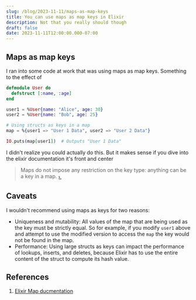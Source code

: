 ```yaml
---
slug: /blog/2023-11-11/maps-as-map-keys
title: You can use maps as map keys in Elixir
description: Not that you really should though
draft: false
date: 2023-11-11T12:00:00.000-07:00
---
```


## Maps as map keys

I ran into some code at work that was using maps as map keys. Something to the effect of

```elixir
defmodule User do
  defstruct [:name, :age]
end

user1 = %User{name: "Alice", age: 30}
user2 = %User{name: "Bob", age: 25}

# Using structs as keys in a map
map = %{user1 => "User 1 Data", user2 => "User 2 Data"}

IO.puts(map[user1])  # Outputs "User 1 Data"
```

I didn't realize you could actually do this. But it makes sense if you dive into the elixir
documentation it's front and center

> Maps do not impose any restriction on the key type: anything can be a key in a map. [<sub>1.</sub>][docs]

## Caveats

I wouldn't recommend using maps as keys for two reasons:

- Uniqueness and mutability: All values of the map that are being used as the key must be strictly equal. So for example, if you modify `user1` above and attempt to use the modified version to access the `map` the key would not be found in the map.
- Performance: Using large structs as keys can impact the performance of lookups, inserts, and deletes, because Elixir has to use the entire content of the struct to compute its hash value.

## References

[docs]: https://hexdocs.pm/elixir/1.12/Map.html

1. [Elixir Map ducmentation][docs]
